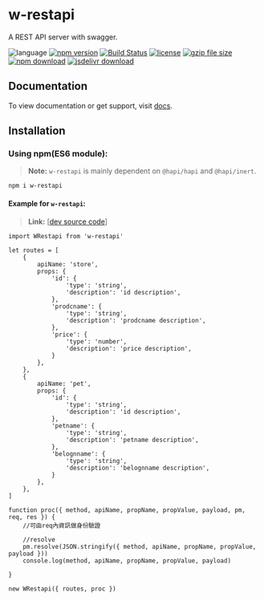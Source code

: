 # w-restapi
A REST API server with swagger.

![language](https://img.shields.io/badge/language-JavaScript-orange.svg) 
[![npm version](http://img.shields.io/npm/v/w-restapi.svg?style=flat)](https://npmjs.org/package/w-restapi) 
[![Build Status](https://travis-ci.org/yuda-lyu/w-restapi.svg?branch=master)](https://travis-ci.org/yuda-lyu/w-restapi) 
[![license](https://img.shields.io/npm/l/w-restapi.svg?style=flat)](https://npmjs.org/package/w-restapi) 
[![gzip file size](http://img.badgesize.io/yuda-lyu/w-restapi/master/dist/w-restapi.umd.js.svg?compression=gzip)](https://github.com/yuda-lyu/w-restapi)
[![npm download](https://img.shields.io/npm/dt/w-restapi.svg)](https://npmjs.org/package/w-restapi) 
[![jsdelivr download](https://img.shields.io/jsdelivr/npm/hm/w-restapi.svg)](https://www.jsdelivr.com/package/npm/w-restapi)

## Documentation
To view documentation or get support, visit [docs](https://yuda-lyu.github.io/w-restapi/global.html).

## Installation
### Using npm(ES6 module):
> **Note:** `w-restapi` is mainly dependent on `@hapi/hapi` and `@hapi/inert`.

```alias
npm i w-restapi
```
#### Example for `w-restapi`:
> **Link:** [[dev source code](https://github.com/yuda-lyu/w-restapi/blob/master/srv.mjs)]
```alias
import WRestapi from 'w-restapi'

let routes = [
    {
        apiName: 'store',
        props: {
            'id': {
                'type': 'string',
                'description': 'id description',
            },
            'prodcname': {
                'type': 'string',
                'description': 'prodcname description',
            },
            'price': {
                'type': 'number',
                'description': 'price description',
            }
        },
    },
    {
        apiName: 'pet',
        props: {
            'id': {
                'type': 'string',
                'description': 'id description',
            },
            'petname': {
                'type': 'string',
                'description': 'petname description',
            },
            'belognname': {
                'type': 'string',
                'description': 'belognname description',
            }
        },
    },
]

function proc({ method, apiName, propName, propValue, payload, pm, req, res }) {
    //可由req內資訊做身份驗證

    //resolve
    pm.resolve(JSON.stringify({ method, apiName, propName, propValue, payload }))
    console.log(method, apiName, propName, propValue, payload)

}

new WRestapi({ routes, proc })
```
